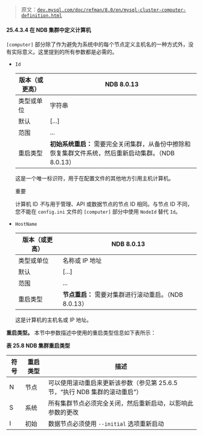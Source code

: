 > 原文：[`dev.mysql.com/doc/refman/8.0/en/mysql-cluster-computer-definition.html`](https://dev.mysql.com/doc/refman/8.0/en/mysql-cluster-computer-definition.html)

#### 25.4.3.4 在 NDB 集群中定义计算机

`[computer]` 部分除了作为避免为系统中的每个节点定义主机名的一种方式外，没有实际意义。这里提到的所有参数都是必需的。

+   `Id`

    | 版本（或更高） | NDB 8.0.13 |
    | --- | --- |
    | 类型或单位 | 字符串 |
    | 默认 | [...] |
    | 范围 | ... |
    | 重启类型 | **初始系统重启：** 需要完全关闭集群，从备份中擦除和恢复集群文件系统，然后重新启动集群。（NDB 8.0.13） |

    这是一个唯一标识符，用于在配置文件的其他地方引用主机计算机。

    重要

    计算机 ID *不*与用于管理、API 或数据节点的节点 ID 相同。与节点 ID 不同，您不能在 `config.ini` 文件的 `[computer]` 部分中使用 `NodeId` 替代 `Id`。

+   `HostName`

    | 版本（或更高） | NDB 8.0.13 |
    | --- | --- |
    | 类型或单位 | 名称或 IP 地址 |
    | 默认 | [...] |
    | 范围 | ... |
    | 重启类型 | **节点重启：** 需要对集群进行滚动重启。（NDB 8.0.13） |

    这是计算机的主机名或 IP 地址。

**重启类型。** 本节中参数描述中使用的重启类型信息如下表所示：

**表 25.8 NDB 集群重启类型**

| 符号 | 重启类型 | 描述 |
| --- | --- | --- |
| N | 节点 | 可以使用滚动重启来更新该参数（参见第 25.6.5 节，“执行 NDB 集群的滚动重启”） |
| S | 系统 | 所有集群节点必须完全关闭，然后重新启动，以影响此参数的更改 |
| I | 初始 | 数据节点必须使用 `--initial` 选项重新启动 |
